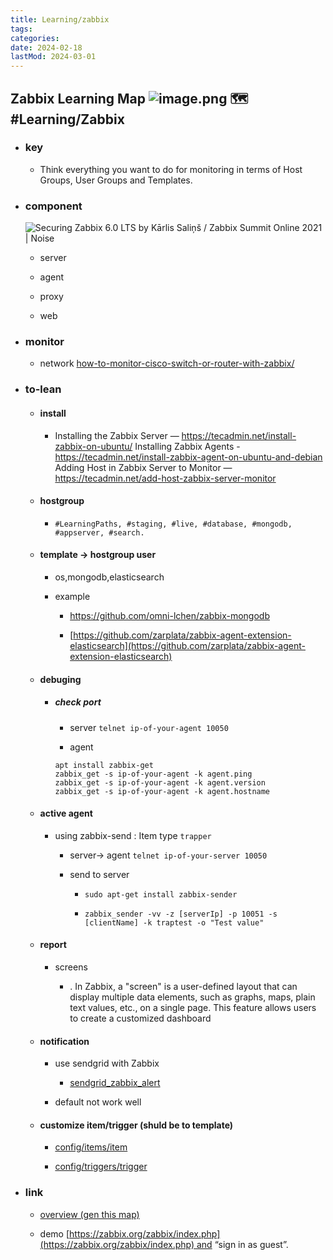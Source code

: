 ```yaml
---
title: Learning/zabbix
tags:
categories:
date: 2024-02-18
lastMod: 2024-03-01
---
```

## Zabbix Learning Map ![image.png](/assets/image_1709276775562_0.png) 🗺️ #Learning/Zabbix

  + ### key

    + Think everything you want to do for monitoring in terms of Host Groups, User Groups and Templates.

  + ### component

    ![Securing Zabbix 6.0 LTS by Kārlis Saliņš / Zabbix Summit Online 2021 | Noise](https://blog.zabbix.com/wp-content/uploads/2022/01/diagram.png)

    + server

    + agent

    + proxy

    + web

  + ### monitor

    + network [how-to-monitor-cisco-switch-or-router-with-zabbix/](https://bestmonitoringtools.com/how-to-monitor-cisco-switch-or-router-with-zabbix/)

  + ### to-lean

    + #### install

      + Installing the Zabbix Server — https://tecadmin.net/install-zabbix-on-ubuntu/
Installing Zabbix Agents -https://tecadmin.net/install-zabbix-agent-on-ubuntu-and-debian
Adding Host in Zabbix Server to Monitor — https://tecadmin.net/add-host-zabbix-server-monitor

    + #### hostgroup

      + ``#LearningPaths, #staging, #live, #database, #mongodb, #appserver, #search.``

    + #### template -> hostgroup user

      + os,mongodb,elasticsearch

      + example


        + https://github.com/omni-lchen/zabbix-mongodb

        + [https://github.com/zarplata/zabbix-agent-extension-elasticsearch](https://github.com/zarplata/zabbix-agent-extension-elasticsearch)

    + #### debuging

      + ##### check port

        + server ``telnet ip-of-your-agent 10050``

        + agent


        ```
        apt install zabbix-get
        zabbix_get -s ip-of-your-agent -k agent.ping  
        zabbix_get -s ip-of-your-agent -k agent.version  
        zabbix_get -s ip-of-your-agent -k agent.hostname
        ```

    + #### active agent


      + using zabbix-send  : Item type `trapper`

        + server-> agent  ``telnet ip-of-your-server 10050``

        + send to server

          + ``sudo apt-get install zabbix-sender``

          + ``zabbix_sender -vv -z [serverIp] -p 10051 -s [clientName] -k traptest -o "Test value"``

    + #### report

      + screens


        + . In Zabbix, a "screen" is a user-defined layout that can display multiple data elements, such as graphs, maps, plain text values, etc., on a single page. This feature allows users to create a customized dashboard

    + #### notification

      + use sendgrid with Zabbix

        + [sendgrid_zabbix_alert](https://github.com/mkgin/sendgrid_zabbix_alert)

      + default not work well

    + #### customize item/trigger (shuld be to template)

      + [config/items/item](https://www.zabbix.com/documentation/3.4/manual/config/items/item)

      + [config/triggers/trigger](https://www.zabbix.com/documentation/3.4/manual/config/triggers/trigger)

  + ### link

    + [overview (gen this map)](https://medium.com/@gokulnk/understanding-zabbix-f2a83eeb1221)

    + demo [https://zabbix.org/zabbix/index.php](https://zabbix.org/zabbix/index.php) and “sign in as guest”.
